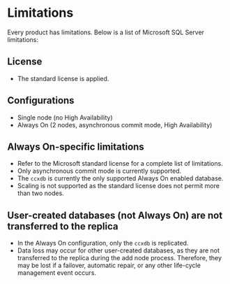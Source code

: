 # Limitations

Every product has limitations. Below is a list of Microsoft SQL Server limitations:

## License

- The standard license is applied.

## Configurations

- Single node (no High Availability)
- Always On (2 nodes, asynchronous commit mode, High Availability)

## Always On-specific limitations

- Refer to the Microsoft standard license for a complete list of limitations.
- Only asynchronous commit mode is currently supported.
- The `ccxdb` is currently the only supported Always On enabled database.
- Scaling is not supported as the standard license does not permit more than two nodes.

## User-created databases (not Always On) are not transferred to the replica

- In the Always On configuration, only the `ccxdb` is replicated.
- Data loss may occur for other user-created databases, as they are not transferred to the replica during the add node process. Therefore, they may be lost if a failover, automatic repair, or any other life-cycle management event occurs.
